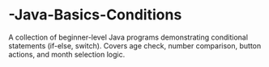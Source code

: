 # -Java-Basics-Conditions
A collection of beginner-level Java programs demonstrating conditional statements (if-else, switch). Covers age check, number comparison, button actions, and month selection logic.
